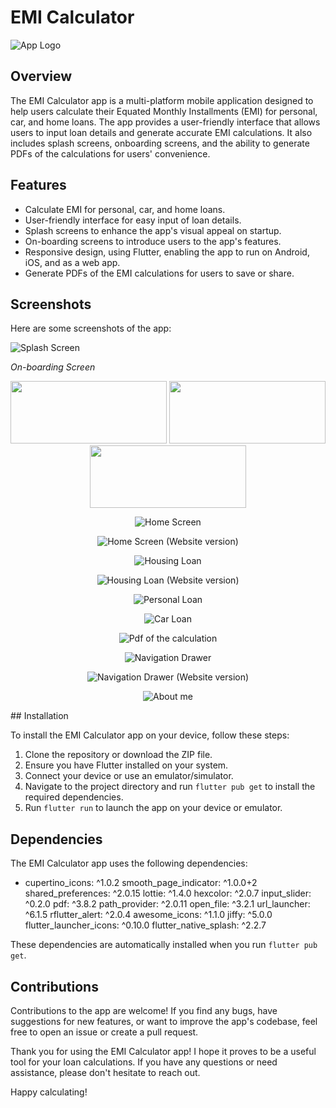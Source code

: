 # EMI Calculator

![App Logo](/Images/logo.png)

## Overview

The EMI Calculator app is a multi-platform mobile application designed to help users calculate their Equated Monthly Installments (EMI) for personal, car, and home loans. The app provides a user-friendly interface that allows users to input loan details and generate accurate EMI calculations. It also includes splash screens, onboarding screens, and the ability to generate PDFs of the calculations for users' convenience.

## Features

- Calculate EMI for personal, car, and home loans.
- User-friendly interface for easy input of loan details.
- Splash screens to enhance the app's visual appeal on startup.
- On-boarding screens to introduce users to the app's features.
- Responsive design, using Flutter, enabling the app to run on Android, iOS, and as a web app.
- Generate PDFs of the EMI calculations for users to save or share.

## Screenshots

Here are some screenshots of the app:

![Splash Screen](/Images/splash.jpg)

*On-boarding Screen*

<div align="center">
    <img src="/Images/ob 1.jpg" height = "100" width="250"/>
    <img src="/Images/ob 2.jpg" height = "100" width="250"/>
    <img src="/Images/ob 3.jpg" height = "100"width="250"/>


![Home Screen](/Images/homescreen.jpg)

![Home Screen (Website version)](/Images/home.jpg)

![Housing Loan](/Images/housing.jpg)

![Housing Loan (Website version)](/Images/hous.jpg)

![Personal Loan](/Images/personal.jpg)

![Car Loan](/Images/car.jpg)

![Pdf of the calculation](/Images/pdf.jpg)

![Navigation Drawer](/Images/naviagtion.jpg)

![Navigation Drawer (Website version)](/Images/navweb.jpg)

![About me](/Images/abtme.jpg)
</div>
## Installation

To install the EMI Calculator app on your device, follow these steps:

1. Clone the repository or download the ZIP file.
2. Ensure you have Flutter installed on your system.
3. Connect your device or use an emulator/simulator.
4. Navigate to the project directory and run `flutter pub get` to install the required dependencies.
5. Run `flutter run` to launch the app on your device or emulator.

## Dependencies

The EMI Calculator app uses the following dependencies:

- cupertino_icons: ^1.0.2
  smooth_page_indicator: ^1.0.0+2
  shared_preferences: ^2.0.15
  lottie: ^1.4.0
  hexcolor: ^2.0.7
  input_slider: ^0.2.0
  pdf: ^3.8.2
  path_provider: ^2.0.11
  open_file: ^3.2.1
  url_launcher: ^6.1.5
  rflutter_alert: ^2.0.4
  awesome_icons: ^1.1.0
  jiffy: ^5.0.0
  flutter_launcher_icons: ^0.10.0
  flutter_native_splash: ^2.2.7

These dependencies are automatically installed when you run `flutter pub get`.

## Contributions

Contributions to the app are welcome! If you find any bugs, have suggestions for new features, or want to improve the app's codebase, feel free to open an issue or create a pull request.

Thank you for using the EMI Calculator app! I hope it proves to be a useful tool for your loan calculations. If you have any questions or need assistance, please don't hesitate to reach out.

Happy calculating!

